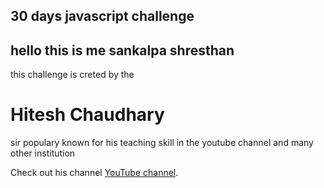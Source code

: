 ## 30 days javascript challenge

<h2>hello this is me sankalpa shresthan</h2>

<p> this challenge is creted by the <h1>Hitesh Chaudhary</h1> sir populary known for his teaching skill in the youtube channel and many other institution </p>

Check out his channel  [YouTube channel](https://www.youtube.com/@chaiaurcode).